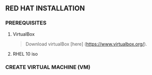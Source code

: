 ## RED HAT INSTALLATION 

### PREREQUISITES
1. VirtualBox
   >Download virtualBox [here] (https://www.virtualbox.org/). 
3. RHEL 10 iso

### CREATE VIRTUAL MACHINE (VM)

